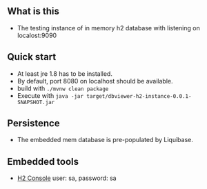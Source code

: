 ## What is this

* The testing instance of in memory h2 database with listening on localost:9090

## Quick start

* At least jre 1.8 has to be installed.
* By default, port 8080 on localhost should be available.
* build with `./mvnw clean package`
* Execute with `java -jar target/dbviewer-h2-instance-0.0.1-SNAPSHOT.jar`

## Persistence
* The embedded mem database is pre-populated by Liquibase.
  
## Embedded tools
* [H2 Console](http://localhost:8081/h2-console) user: sa, password: sa